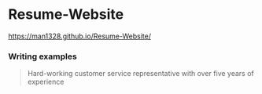 # Resume-Website
https://man1328.github.io/Resume-Website/


### Writing examples

> Hard-working customer service representative with over five years of experience

